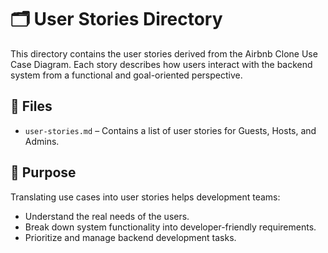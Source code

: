 # 🗂️ User Stories Directory

This directory contains the user stories derived from the Airbnb Clone Use Case Diagram. Each story describes how users interact with the backend system from a functional and goal-oriented perspective.

## 📄 Files

- `user-stories.md` – Contains a list of user stories for Guests, Hosts, and Admins.

## 📌 Purpose

Translating use cases into user stories helps development teams:
- Understand the real needs of the users.
- Break down system functionality into developer-friendly requirements.
- Prioritize and manage backend development tasks.

